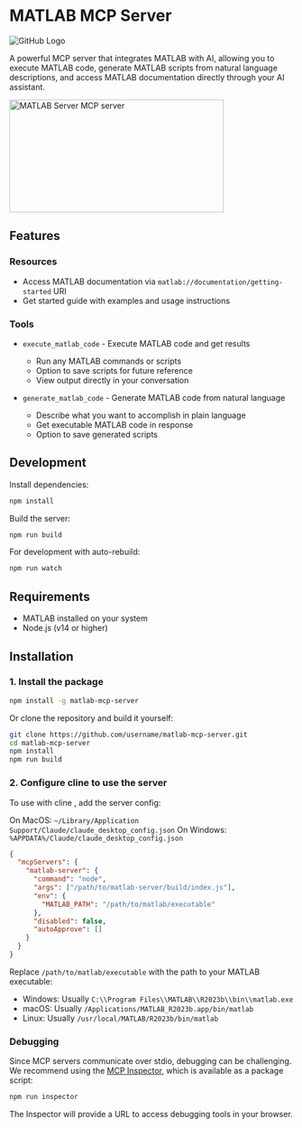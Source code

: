 # MATLAB MCP Server
![GitHub Logo](https://github.com/WilliamCloudQi/matlab-mcp-server/blob/main/-------matlab-mcp-----.png)

A powerful MCP server that integrates MATLAB with AI, allowing you to execute MATLAB code, generate MATLAB scripts from natural language descriptions, and access MATLAB documentation directly through your AI assistant.

<a href="https://glama.ai/mcp/servers/t3mmsdxvmd">
  <img width="380" height="200" src="https://glama.ai/mcp/servers/t3mmsdxvmd/badge" alt="MATLAB Server MCP server" />
</a>

## Features

### Resources
- Access MATLAB documentation via `matlab://documentation/getting-started` URI
- Get started guide with examples and usage instructions

### Tools
- `execute_matlab_code` - Execute MATLAB code and get results
  - Run any MATLAB commands or scripts
  - Option to save scripts for future reference
  - View output directly in your conversation
  
- `generate_matlab_code` - Generate MATLAB code from natural language
  - Describe what you want to accomplish in plain language
  - Get executable MATLAB code in response
  - Option to save generated scripts

## Development

Install dependencies:
```bash
npm install
```

Build the server:
```bash
npm run build
```

For development with auto-rebuild:
```bash
npm run watch
```

## Requirements

- MATLAB installed on your system
- Node.js (v14 or higher)

## Installation

### 1. Install the package

```bash
npm install -g matlab-mcp-server
```

Or clone the repository and build it yourself:

```bash
git clone https://github.com/username/matlab-mcp-server.git
cd matlab-mcp-server
npm install
npm run build
```

### 2. Configure cline to use the server

To use with cline , add the server config:

On MacOS: `~/Library/Application Support/Claude/claude_desktop_config.json`
On Windows: `%APPDATA%/Claude/claude_desktop_config.json`

```json
{
  "mcpServers": {
    "matlab-server": {
      "command": "node",
      "args": ["/path/to/matlab-server/build/index.js"],
      "env": {
        "MATLAB_PATH": "/path/to/matlab/executable"
      },
      "disabled": false,
      "autoApprove": []
    }
  }
}
```

Replace `/path/to/matlab/executable` with the path to your MATLAB executable:
- Windows: Usually `C:\\Program Files\\MATLAB\\R2023b\\bin\\matlab.exe`
- macOS: Usually `/Applications/MATLAB_R2023b.app/bin/matlab`
- Linux: Usually `/usr/local/MATLAB/R2023b/bin/matlab`

### Debugging

Since MCP servers communicate over stdio, debugging can be challenging. We recommend using the [MCP Inspector](https://github.com/modelcontextprotocol/inspector), which is available as a package script:

```bash
npm run inspector
```

The Inspector will provide a URL to access debugging tools in your browser.